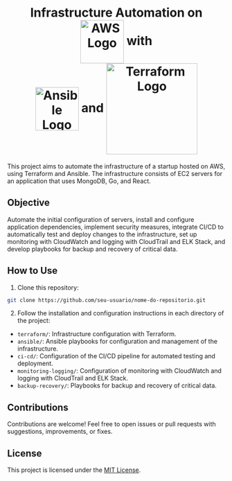 <div align="center">

  <h1>
    Infrastructure Automation on
    <img align="center" src="https://upload.wikimedia.org/wikipedia/commons/9/93/Amazon_Web_Services_Logo.svg" alt="AWS Logo" width="100"/> with 
    <br /> 
    <img align="center" src="https://upload.wikimedia.org/wikipedia/commons/2/24/Ansible_logo.svg" alt="Ansible Logo" width="100"/>
    and
    <img align="center" src="https://www.vectorlogo.zone/logos/terraformio/terraformio-ar21.svg" alt="Terraform Logo" width="210"/>
  </h1>

</div>

This project aims to automate the infrastructure of a startup hosted on AWS, using Terraform and Ansible. The infrastructure consists of EC2 servers for an application that uses MongoDB, Go, and React.

## Objective

Automate the initial configuration of servers, install and configure application dependencies, implement security measures, integrate CI/CD to automatically test and deploy changes to the infrastructure, set up monitoring with CloudWatch and logging with CloudTrail and ELK Stack, and develop playbooks for backup and recovery of critical data.

## How to Use

1. Clone this repository:

```bash
git clone https://github.com/seu-usuario/nome-do-repositorio.git
```

2. Follow the installation and configuration instructions in each directory of the project:

- `terraform/`: Infrastructure configuration with Terraform.
- `ansible/`: Ansible playbooks for configuration and management of the infrastructure.
- `ci-cd/`: Configuration of the CI/CD pipeline for automated testing and deployment.
- `monitoring-logging/`: Configuration of monitoring with CloudWatch and logging with CloudTrail and ELK Stack.
- `backup-recovery/`: Playbooks for backup and recovery of critical data.

## Contributions

Contributions are welcome! Feel free to open issues or pull requests with suggestions, improvements, or fixes.

## License

This project is licensed under the [MIT License](LICENSE).
